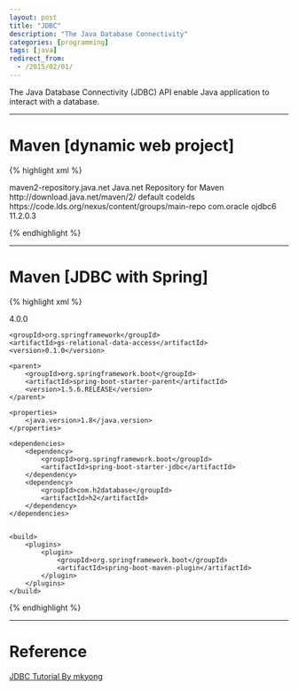 ```yaml
---
layout: post
title: "JDBC"
description: "The Java Database Connectivity"
categories: [programming]
tags: [java]
redirect_from:
  - /2015/02/01/
---
```


The Java Database Connectivity (JDBC) API enable Java application to interact with a database.

---

<!--
* Kramdown table of contents
{:toc .toc}
-->

# Maven [dynamic web project]

{% highlight xml %}

<repositories>

   <repository>
     <id>maven2-repository.java.net</id>
     <name>Java.net Repository for Maven</name>
     <url>http://download.java.net/maven/2/</url>
     <layout>default</layout>
   </repository>

   <repository>
     <id>codelds</id>
     <url>https://code.lds.org/nexus/content/groups/main-repo</url>
   </repository>

</repositories>  


<dependencies>

  <!-- ORACLE database driver -->
  <dependency>
      <groupId>com.oracle</groupId>
      <artifactId>ojdbc6</artifactId>
      <version>11.2.0.3</version>
  </dependency>

</dependencies>

{% endhighlight %}

---

# Maven [JDBC with Spring]

{% highlight xml %}
<?xml version="1.0" encoding="UTF-8"?>
<project xmlns="http://maven.apache.org/POM/4.0.0" xmlns:xsi="http://www.w3.org/2001/XMLSchema-instance"
    xsi:schemaLocation="http://maven.apache.org/POM/4.0.0 http://maven.apache.org/xsd/maven-4.0.0.xsd">
    <modelVersion>4.0.0</modelVersion>

    <groupId>org.springframework</groupId>
    <artifactId>gs-relational-data-access</artifactId>
    <version>0.1.0</version>

    <parent>
        <groupId>org.springframework.boot</groupId>
        <artifactId>spring-boot-starter-parent</artifactId>
        <version>1.5.6.RELEASE</version>
    </parent>

    <properties>
        <java.version>1.8</java.version>
    </properties>

    <dependencies>
        <dependency>
            <groupId>org.springframework.boot</groupId>
            <artifactId>spring-boot-starter-jdbc</artifactId>
        </dependency>
        <dependency>
            <groupId>com.h2database</groupId>
            <artifactId>h2</artifactId>
        </dependency>
    </dependencies>


    <build>
        <plugins>
            <plugin>
                <groupId>org.springframework.boot</groupId>
                <artifactId>spring-boot-maven-plugin</artifactId>
            </plugin>
        </plugins>
    </build>

</project>
{% endhighlight %}

---

# Reference

[JDBC Tutorial By mkyong](http://www.mkyong.com/tutorials/jdbc-tutorials/)